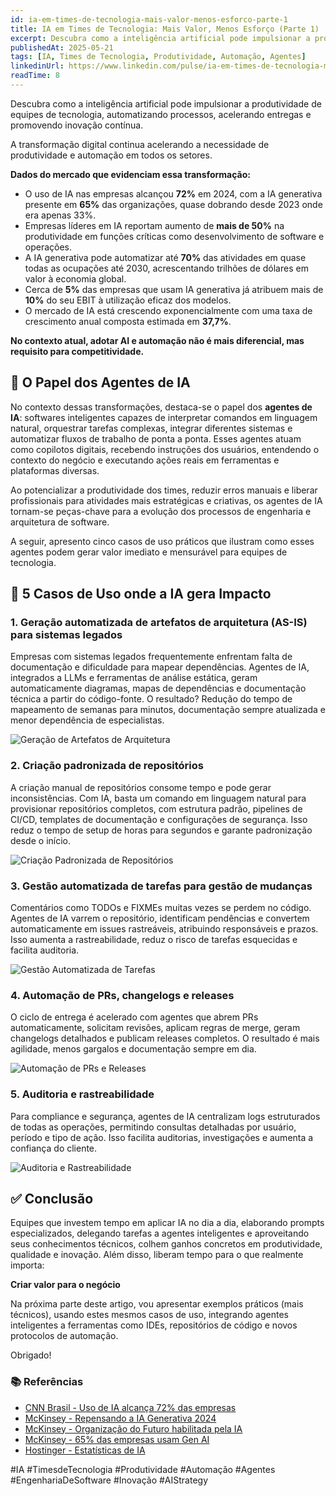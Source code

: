 ```yaml
---
id: ia-em-times-de-tecnologia-mais-valor-menos-esforco-parte-1
title: IA em Times de Tecnologia: Mais Valor, Menos Esforço (Parte 1)
excerpt: Descubra como a inteligência artificial pode impulsionar a produtividade de equipes de tecnologia, automatizando processos, acelerando entregas e promovendo inovação contínua.
publishedAt: 2025-05-21
tags: [IA, Times de Tecnologia, Produtividade, Automação, Agentes]
linkedinUrl: https://www.linkedin.com/pulse/ia-em-times-de-tecnologia-mais-valor-menos-esforço-1-pinto-silva-ysg0f/
readTime: 8
---
```


Descubra como a inteligência artificial pode impulsionar a produtividade de equipes de tecnologia, automatizando processos, acelerando entregas e promovendo inovação contínua.

A transformação digital continua acelerando a necessidade de produtividade e automação em todos os setores.

**Dados do mercado que evidenciam essa transformação:**

- O uso de IA nas empresas alcançou **72%** em 2024, com a IA generativa presente em **65%** das organizações, quase dobrando desde 2023 onde era apenas 33%.
- Empresas líderes em IA reportam aumento de **mais de 50%** na produtividade em funções críticas como desenvolvimento de software e operações.
- A IA generativa pode automatizar até **70%** das atividades em quase todas as ocupações até 2030, acrescentando trilhões de dólares em valor à economia global.
- Cerca de **5%** das empresas que usam IA generativa já atribuem mais de **10%** do seu EBIT à utilização eficaz dos modelos.
- O mercado de IA está crescendo exponencialmente com uma taxa de crescimento anual composta estimada em **37,7%**.

**No contexto atual, adotar AI e automação não é mais diferencial, mas requisito para competitividade.**

## 🤝 O Papel dos Agentes de IA

No contexto dessas transformações, destaca-se o papel dos **agentes de IA**: softwares inteligentes capazes de interpretar comandos em linguagem natural, orquestrar tarefas complexas, integrar diferentes sistemas e automatizar fluxos de trabalho de ponta a ponta. Esses agentes atuam como copilotos digitais, recebendo instruções dos usuários, entendendo o contexto do negócio e executando ações reais em ferramentas e plataformas diversas.

Ao potencializar a produtividade dos times, reduzir erros manuais e liberar profissionais para atividades mais estratégicas e criativas, os agentes de IA tornam-se peças-chave para a evolução dos processos de engenharia e arquitetura de software.

A seguir, apresento cinco casos de uso práticos que ilustram como esses agentes podem gerar valor imediato e mensurável para equipes de tecnologia.

## 🚀 5 Casos de Uso onde a IA gera Impacto

### 1. Geração automatizada de artefatos de arquitetura (AS-IS) para sistemas legados

Empresas com sistemas legados frequentemente enfrentam falta de documentação e dificuldade para mapear dependências. Agentes de IA, integrados a LLMs e ferramentas de análise estática, geram automaticamente diagramas, mapas de dependências e documentação técnica a partir do código-fonte. O resultado? Redução do tempo de mapeamento de semanas para minutos, documentação sempre atualizada e menor dependência de especialistas.

![Geração de Artefatos de Arquitetura](/content/blog/ia-em-times-de-tecnologia-mais-valor-menos-esforco-parte-1/01.png)

### 2. Criação padronizada de repositórios

A criação manual de repositórios consome tempo e pode gerar inconsistências. Com IA, basta um comando em linguagem natural para provisionar repositórios completos, com estrutura padrão, pipelines de CI/CD, templates de documentação e configurações de segurança. Isso reduz o tempo de setup de horas para segundos e garante padronização desde o início.

![Criação Padronizada de Repositórios](/content/blog/ia-em-times-de-tecnologia-mais-valor-menos-esforco-parte-1/02.png)

### 3. Gestão automatizada de tarefas para gestão de mudanças

Comentários como TODOs e FIXMEs muitas vezes se perdem no código. Agentes de IA varrem o repositório, identificam pendências e convertem automaticamente em issues rastreáveis, atribuindo responsáveis e prazos. Isso aumenta a rastreabilidade, reduz o risco de tarefas esquecidas e facilita auditoria.

![Gestão Automatizada de Tarefas](/content/blog/ia-em-times-de-tecnologia-mais-valor-menos-esforco-parte-1/03.png)

### 4. Automação de PRs, changelogs e releases

O ciclo de entrega é acelerado com agentes que abrem PRs automaticamente, solicitam revisões, aplicam regras de merge, geram changelogs detalhados e publicam releases completos. O resultado é mais agilidade, menos gargalos e documentação sempre em dia.

![Automação de PRs e Releases](/content/blog/ia-em-times-de-tecnologia-mais-valor-menos-esforco-parte-1/04.png)

### 5. Auditoria e rastreabilidade

Para compliance e segurança, agentes de IA centralizam logs estruturados de todas as operações, permitindo consultas detalhadas por usuário, período e tipo de ação. Isso facilita auditorias, investigações e aumenta a confiança do cliente.

![Auditoria e Rastreabilidade](/content/blog/ia-em-times-de-tecnologia-mais-valor-menos-esforco-parte-1/05.png)

## ✅ Conclusão

Equipes que investem tempo em aplicar IA no dia a dia, elaborando prompts especializados, delegando tarefas a agentes inteligentes e aproveitando seus conhecimentos técnicos, colhem ganhos concretos em produtividade, qualidade e inovação. Além disso, liberam tempo para o que realmente importa:

**Criar valor para o negócio**

Na próxima parte deste artigo, vou apresentar exemplos práticos (mais técnicos), usando estes mesmos casos de uso, integrando agentes inteligentes a ferramentas como IDEs, repositórios de código e novos protocolos de automação.

Obrigado!

### 📚 Referências

- [CNN Brasil - Uso de IA alcança 72% das empresas](https://www.cnnbrasil.com.br/economia/negocios/uso-de-inteligencia-artificial-aumenta-e-alcanca-72-das-empresas-diz-pesquisa/)
- [McKinsey - Repensando a IA Generativa 2024](https://www.mckinsey.com/featured-insights/destaques/repensando-a-ia-generativa-o-que-precisa-mudar-para-transformar-potencial-em-valor-em-2024/pt)
- [McKinsey - Organização do Futuro habilitada pela IA](https://www.mckinsey.com/featured-insights/destaques/a-organizacao-do-futuro-habilitada-pela-ia-generativa-impulsionada-pelas-pessoas/pt)
- [McKinsey - 65% das empresas usam Gen AI](https://www.mckinsey.com.br/our-insights/all-insights/65-das-empresas-usam-gen-ai-no-mundo)
- [Hostinger - Estatísticas de IA](https://www.hostinger.com.br/tutoriais/estatisticas-inteligencia-artificial)

#IA #TimesdeTecnologia #Produtividade #Automação #Agentes #EngenhariaDeSoftware #Inovação #AIStrategy